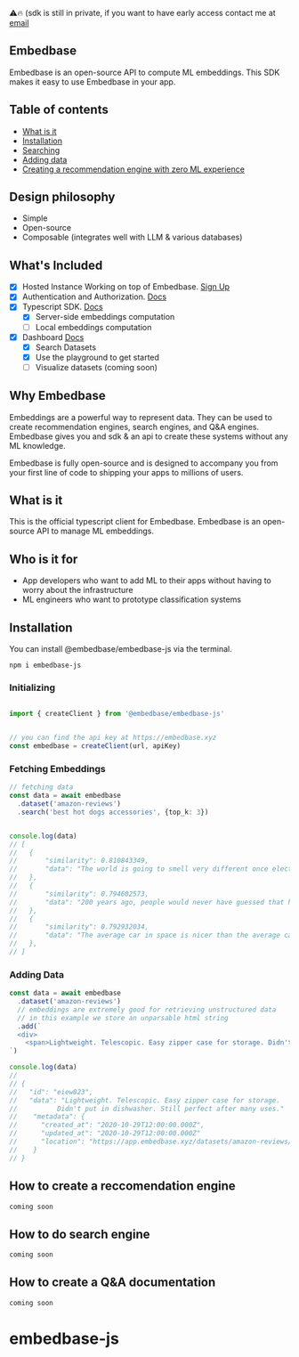 ⚠️🔥 (sdk is still in private, if you want to have early access contact me at [email](mailto:ben@embedbase.xyz)
## Embedbase

Embedbase is an open-source API to compute ML embeddings. This SDK makes it easy to use Embedbase in your app.


## Table of contents
- [What is it](#what-is-it)
- [Installation](#installation)
- [Searching](#fetching-embeddings)
- [Adding data](#adding-data)
- [Creating a recommendation engine with zero ML experience](#how-to-create-a-reccomendation-engine)


## Design philosophy
- Simple
- Open-source
- Composable (integrates well with LLM & various databases)

## What's Included
- [x] Hosted Instance Working on top of Embedbase. [Sign Up](https://embedbase.xyz)
- [x] Authentication and Authorization. [Docs](https://docs.embedbase.xyz/auth)
- [x] Typescript SDK. [Docs](https://docs.embedbase.xyz/sdk)
  - [x] Server-side embeddings computation
  - [ ] Local embeddings computation 
- [x] Dashboard [Docs](https://docs.embedbase.xyz/dashboard)
  - [x] Search Datasets
  - [x] Use the playground to get started
  - [ ] Visualize datasets (coming soon)

## Why Embedbase

Embeddings are a powerful way to represent data. They can be used to create recommendation engines, search engines, and Q&A engines. Embedbase gives you and sdk & an api to create these systems without any ML knowledge.

Embedbase is fully open-source and is designed to accompany you from your first line of code to shipping your apps to millions of users.

## What is it

This is the official typescript client for Embedbase. Embedbase is an open-source API to manage ML embeddings.

## Who is it for
- App developers who want to add ML to their apps without having to worry about the infrastructure
- ML engineers who want to prototype classification systems



## Installation


You can install @embedbase/embedbase-js via the terminal.


```
npm i embedbase-js
```


### Initializing
```ts

import { createClient } from '@embedbase/embedbase-js'


// you can find the api key at https://embedbase.xyz
const embedbase = createClient(url, apiKey)

```

### Fetching Embeddings
```ts
// fetching data
const data = await embedbase
  .dataset('amazon-reviews')
  .search('best hot dogs accessories', {top_k: 3})


console.log(data)
// [
//   {
//       "similarity": 0.810843349,
//       "data": "The world is going to smell very different once electric      vehicles become commonplace"
//   },
//   {
//       "similarity": 0.794602573,
//       "data": "200 years ago, people would never have guessed that humans in the future would communicate by silently tapping on glass"
//   },
//   {
//       "similarity": 0.792932034,
//       "data": "The average car in space is nicer than the average car on Earth"
//   },
// ]
```
### Adding Data

```js
const data = await embedbase
  .dataset('amazon-reviews')
  // embeddings are extremely good for retrieving unstructured data
  // in this example we store an unparsable html string
  .add(`
  <div>
    <span>Lightweight. Telescopic. Easy zipper case for storage. Didn't put in dishwasher. Still perfect after many uses.</span>
`)

console.log(data)
//
// {
//   "id": "eiew823",
//   "data": "Lightweight. Telescopic. Easy zipper case for storage.
//          Didn't put in dishwasher. Still perfect after many uses."
//    "metadata": {
//      "created_at": "2020-10-29T12:00:00.000Z",
//      "updated_at": "2020-10-29T12:00:00.000Z"
//      "location": "https://app.embedbase.xyz/datasets/amazon-reviews/
//    }
// }
```

## How to create a reccomendation engine

```js
coming soon


```

## How to do search engine

```js
coming soon
```

## How to create a Q&A documentation

```js
coming soon
```
# embedbase-js
